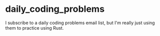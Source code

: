 # daily_coding_problems

I subscribe to a daily coding problems email list, but I'm really just using them to practice using Rust.